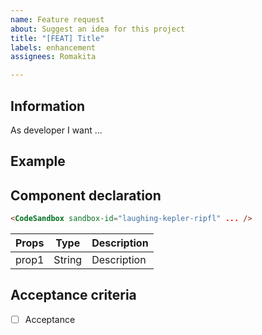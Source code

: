 ```yaml
---
name: Feature request
about: Suggest an idea for this project
title: "[FEAT] Title"
labels: enhancement
assignees: Romakita

---
```


## Information

As developer I want ...

## Example

<!--
<img width="894" alt="Capture d’écran 2020-10-24 à 09 25 46" src="https://user-images.githubusercontent.com/1763311/97070738-0ae91280-15db-11eb-9693-9134a4ff47d0.png"> -->

## Component declaration

```html
<CodeSandbox sandbox-id="laughing-kepler-ripfl" ... />
```

Props | Type | Description
---|---|---
prop1 | String | Description


## Acceptance criteria

- [ ] Acceptance

